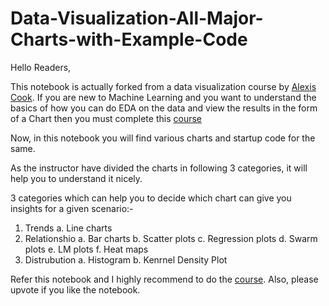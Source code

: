 # Data-Visualization-All-Major-Charts-with-Example-Code


Hello Readers,

This notebook is actually forked from a data visualization course by [Alexis Cook](https://www.kaggle.com/alexisbcook). If you are new to Machine Learning and you want to understand the basics of how you can do EDA on the data and view the results in the form of a Chart then you must complete this [course](https://www.kaggle.com/learn/data-visualization)

Now, in this notebook you will find various charts and startup code for the same.

As the instructor have divided the charts in following 3 categories, it will help you to understand it nicely.

3 categories which can help you to decide which chart can give you insights for a given scenario:-
1. Trends
    a. Line charts     
2. Relationshio
    a. Bar charts
    b. Scatter plots
    c. Regression plots
    d. Swarm plots
    e. LM plots
    f. Heat maps
3. Distrubution
    a. Histogram
    b. Kenrnel Density Plot
    
Refer this notebook and I highly recommend to do the [course](https://www.kaggle.com/learn/data-visualization). Also, please upvote if you like the notebook.
